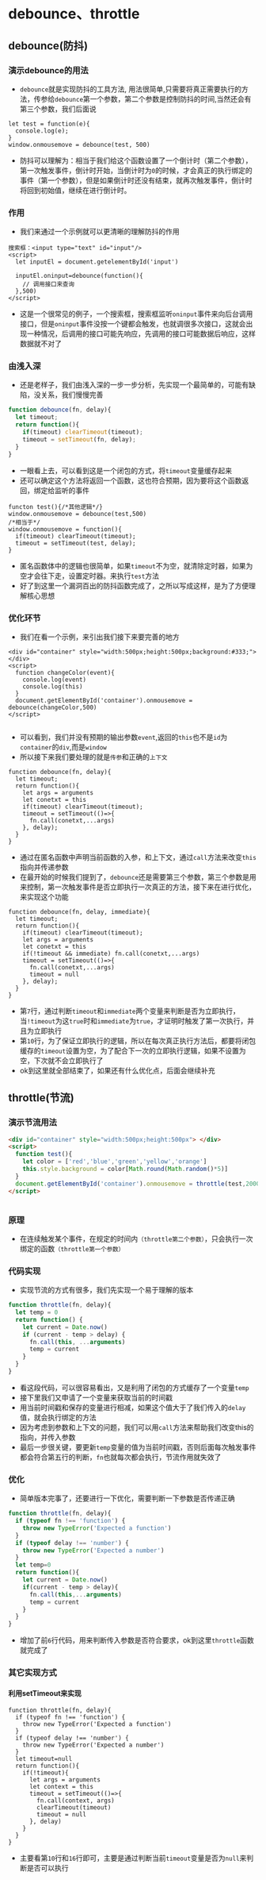 # debounce、throttle

## debounce(防抖)

### 演示debounce的用法
* `debounce`就是实现防抖的工具方法, 用法很简单,只需要将真正需要执行的方法，传参给`debounce`第一个参数，第二个参数是控制防抖的时间,当然还会有第三个参数，我们后面说
```js{4}
let test = function(e){
  console.log(e);
}
window.onmousemove = debounce(test, 500)
```
* 防抖可以理解为：相当于我们给这个函数设置了一个倒计时（第二个参数），第一次触发事件，倒计时开始，当倒计时为`0`的时候，才会真正的执行绑定的事件（第一个参数），但是如果倒计时还没有结束，就再次触发事件，倒计时将回到初始值，继续在进行倒计时。

### 作用
* 我们来通过一个示例就可以更清晰的理解防抖的作用
```html{5}
搜索框：<input type="text" id="input"/>
<script>
  let inputEl = document.getelementById('input')

  inputEl.oninput=debounce(function(){
    // 调用接口来查询
  },500)
</script>
```
* 这是一个很常见的例子，一个搜索框，搜索框监听`oninput`事件来向后台调用接口，但是`oninput`事件没按一个键都会触发，也就调很多次接口，这就会出现一种情况，后调用的接口可能先响应，先调用的接口可能数据后响应，这样数据就不对了

### 由浅入深
* 还是老样子，我们由浅入深的一步一步分析，先实现一个最简单的，可能有缺陷，没关系，我们慢慢完善
```js
function debounce(fn, delay){
  let timeout;
  return function(){
    if(timeout) clearTimeout(timeout);
    timeout = setTimeout(fn, delay);
  }
}
```
* 一眼看上去，可以看到这是一个闭包的方式，将`timeout`变量缓存起来
* 还可以确定这个方法将返回一个函数，这也符合预期，因为要将这个函数返回，绑定给监听的事件
```js{2,4}
functon test(){/*其他逻辑*/}
window.onmousemove = debounce(test,500) 
/*相当于*/ 
window.onmousemove = function(){
  if(timeout) clearTimeout(timeout);
  timeout = setTimeout(test, delay);
}
```
* 匿名函数体中的逻辑也很简单，如果`timeout`不为空，就清除定时器，如果为空才会往下走，设置定时器。来执行`test`方法
* 好了到这里一个漏洞百出的防抖函数完成了，之所以写成这样，是为了方便理解核心思想

### 优化环节
* 我们在看一个示例，来引出我们接下来要完善的地方

```html{7}
<div id="container" style="width:500px;height:500px;background:#333;"> </div>
<script>
  function changeColor(event){
    console.log(event)
    console.log(this)
  }
  document.getElementById('container').onmousemove = debounce(changeColor,500) 
</script>

```
<img :src="$withBase('/image/debounce_optimize_01.png')">

* 可以看到，我们并没有预期的输出参数`event`,返回的`this`也不是`id`为`container`的`div`,而是`window`
* 所以接下来我们要处理的就是`传参`和正确的`上下文`
```js{4,5,8}
function debounce(fn, delay){
  let timeout;
  return function(){
    let args = arguments
    let conetxt = this
    if(timeout) clearTimeout(timeout);
    timeout = setTimeout(()=>{
      fn.call(conetxt,...args)
    }, delay);
  }
}
```
* 通过在匿名函数中声明当前函数的入参，和上下文，通过`call`方法来改变`this`指向并传递参数
* 在最开始的时候我们提到了，`debounce`还是需要第三个参数，第三个参数是用来控制，第一次触发事件是否立即执行一次真正的方法，接下来在进行优化，来实现这个功能
```js{7,10}
function debounce(fn, delay, immediate){
  let timeout;
  return function(){
    if(timeout) clearTimeout(timeout);
    let args = arguments
    let conetxt = this
    if(!timeout && immediate) fn.call(conetxt,...args)
    timeout = setTimeout(()=>{
      fn.call(conetxt,...args)
      timeout = null
    }, delay);
  }
}
```
* 第`7`行，通过判断`timeout`和`immediate`两个变量来判断是否为立即执行，当`!timeout`为这`true`时和`immediate`为`true`，才证明时触发了第一次执行，并且为立即执行
* 第`10`行，为了保证立即执行的逻辑，所以在每次真正执行方法后，都要将闭包缓存的`timeout`设置为空，为了配合下一次的立即执行逻辑，如果不设置为空，下次就不会立即执行了
* ok到这里就全部结束了，如果还有什么优化点，后面会继续补充

## throttle(节流)

### 演示节流用法

```html
<div id="container" style="width:500px;height:500px"> </div>
<script>
  function test(){
    let color = ['red','blue','green','yellow','orange']
    this.style.background = color[Math.round(Math.random()*5)]
  }
  document.getElementById('container').onmousemove = throttle(test,2000) 
</script>
```
<img :src="$withBase('/image/throttle_demo.gif')">

### 原理
* 在连续触发某个事件，在规定的时间内`（throttle第二个参数）`，只会执行一次绑定的函数`（throttle第一个参数）`

### 代码实现
* 实现节流的方式有很多，我们先实现一个易于理解的版本
```js
function throttle(fn, delay){
  let temp = 0
  return function() {
    let current = Date.now()
    if (current - temp > delay) {
      fn.call(this, ...arguments)
      temp = current
    }
  }
}
```
* 看这段代码，可以很容易看出，又是利用了闭包的方式缓存了一个变量`temp`
* 接下里我们又申请了一个变量来获取当前的时间戳
* 用当前时间戳和保存的变量进行相减，如果这个值大于了我们传入的`delay`值，就会执行绑定的方法
* 因为考虑到参数和上下文的问题，我们可以用`call`方法来帮助我们改变this的指向，并传入参数
* 最后一步很关键，要更新`temp`变量的值为当前时间戳，否则后面每次触发事件都会符合第五行的判断，`fn`也就每次都会执行，节流作用就失效了

### 优化
* 简单版本完事了，还要进行一下优化，需要判断一下参数是否传递正确
```js
function throttle(fn, delay){
  if (typeof fn !== 'function') {
    throw new TypeError('Expected a function')
  }
  if (typeof delay !== 'number') {
    throw new TypeError('Expected a number')
  }
  let temp=0
  return function(){
    let current = Date.now()
    if(current - temp > delay){
      fn.call(this,...arguments)
      temp = current
    }
  }
}
```
* 增加了前`6`行代码，用来判断传入参数是否符合要求，ok到这里`throttle`函数就完成了

### 其它实现方式

#### 利用setTimeout来实现
```js{10, 16}
function throttle(fn, delay){
  if (typeof fn !== 'function') {
    throw new TypeError('Expected a function')
  }
  if (typeof delay !== 'number') {
    throw new TypeError('Expected a number')
  }
  let timeout=null
  return function(){
    if(!timeout){
      let args = arguments
      let context = this
      timeout = setTimeout(()=>{
        fn.call(context, args)
        clearTimeout(timeout)
        timeout = null
      }, delay)
    }
  }
}
```
* 主要看第`10`行和`16`行即可，主要是通过判断当前`timeout`变量是否为`null`来判断是否可以执行